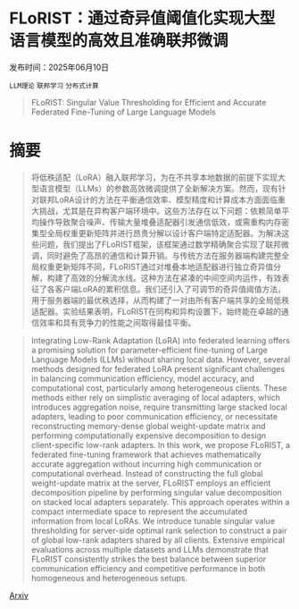 # FLoRIST：通过奇异值阈值化实现大型语言模型的高效且准确联邦微调

发布时间：2025年06月10日

`LLM理论` `联邦学习` `分布式计算`

> FLoRIST: Singular Value Thresholding for Efficient and Accurate Federated Fine-Tuning of Large Language Models

# 摘要

> 将低秩适配（LoRA）融入联邦学习，为在不共享本地数据的前提下实现大型语言模型（LLMs）的参数高效微调提供了全新解决方案。然而，现有针对联邦LoRA设计的方法在平衡通信效率、模型精度和计算成本方面面临重大挑战，尤其是在异构客户端环境中。这些方法存在以下问题：依赖简单平均操作导致聚合噪声、传输大量堆叠适配器引发通信低效，或需重构内存密集型全局权重更新矩阵并进行昂贵分解以设计客户端特定适配器。为解决这些问题，我们提出了FLoRIST框架，该框架通过数学精确聚合实现了联邦微调，同时避免了高昂的通信和计算开销。与传统方法在服务器端构建完整全局权重更新矩阵不同，FLoRIST通过对堆叠本地适配器进行独立奇异值分解，构建了高效的分解流水线。这种方法在紧凑的中间空间内运作，有效表征了各客户端LoRA的累积信息。我们还引入了可调节的奇异值阈值方法，用于服务器端的最优秩选择，从而构建了一对由所有客户端共享的全局低秩适配器。实验结果表明，FLoRIST在同构和异构设置下，始终能在卓越的通信效率和具有竞争力的性能之间取得最佳平衡。

> Integrating Low-Rank Adaptation (LoRA) into federated learning offers a promising solution for parameter-efficient fine-tuning of Large Language Models (LLMs) without sharing local data. However, several methods designed for federated LoRA present significant challenges in balancing communication efficiency, model accuracy, and computational cost, particularly among heterogeneous clients. These methods either rely on simplistic averaging of local adapters, which introduces aggregation noise, require transmitting large stacked local adapters, leading to poor communication efficiency, or necessitate reconstructing memory-dense global weight-update matrix and performing computationally expensive decomposition to design client-specific low-rank adapters. In this work, we propose FLoRIST, a federated fine-tuning framework that achieves mathematically accurate aggregation without incurring high communication or computational overhead. Instead of constructing the full global weight-update matrix at the server, FLoRIST employs an efficient decomposition pipeline by performing singular value decomposition on stacked local adapters separately. This approach operates within a compact intermediate space to represent the accumulated information from local LoRAs. We introduce tunable singular value thresholding for server-side optimal rank selection to construct a pair of global low-rank adapters shared by all clients. Extensive empirical evaluations across multiple datasets and LLMs demonstrate that FLoRIST consistently strikes the best balance between superior communication efficiency and competitive performance in both homogeneous and heterogeneous setups.

[Arxiv](https://arxiv.org/abs/2506.09199)